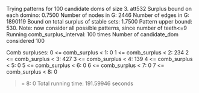 Trying patterns for 100 candidate doms of size 3. 
att532
Surplus bound on each domino: 0.7500 
Number of nodes in G: 2446 
Number of edges in G: 1890119 
Bound on total surplus of stable sets: 1.7500 
Pattern upper bound: 530. 
 Note: now consider all possible patterns, since number of teeth<=9
Running comb_surplus_interval: 100 times 
Number of candidate_dom considered 100 
 
Comb surpluses: 
0 <= comb_surplus < 1:         0 
1 <= comb_surplus < 2:       234 
2 <= comb_surplus < 3:       427 
3 <= comb_surplus < 4:       139 
4 <= comb_surplus < 5:         0 
5 <= comb_surplus < 6:         0 
6 <= comb_surplus < 7:         0 
7 <= comb_surplus < 8:         0 
>= 8:                          0 
Total running time: 191.59946 seconds
